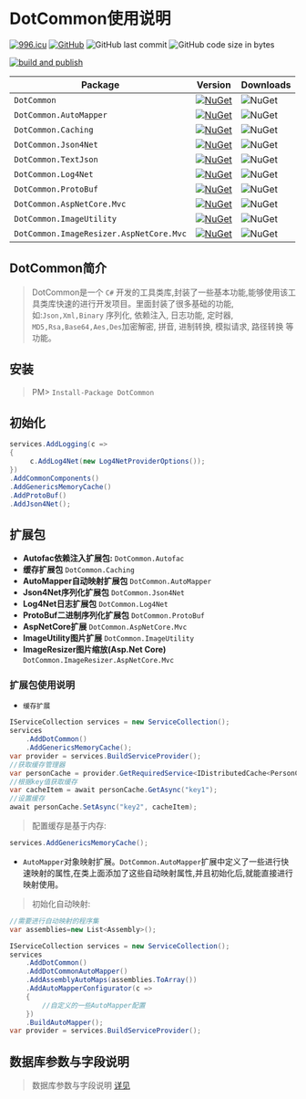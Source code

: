 # DotCommon使用说明

[![996.icu](https://img.shields.io/badge/link-996.icu-red.svg)](https://996.icu) [![GitHub](https://img.shields.io/github/license/mashape/apistatus.svg)](https://github.com/cocosip/DotCommon/blob/master/LICENSE) ![GitHub last commit](https://img.shields.io/github/last-commit/cocosip/DotCommon.svg) ![GitHub code size in bytes](https://img.shields.io/github/languages/code-size/cocosip/DotCommon.svg)

[![build and publish](https://github.com/cocosip/DotCommon/actions/workflows/publish.yml/badge.svg)](https://github.com/cocosip/DotCommon/actions/workflows/publish.yml)

| Package  | Version | Downloads|
| -------- | ------- | -------- |
| `DotCommon` | [![NuGet](https://img.shields.io/nuget/v/DotCommon.svg)](https://www.nuget.org/packages/DotCommon) |![NuGet](https://img.shields.io/nuget/dt/DotCommon.svg)|
| `DotCommon.AutoMapper` | [![NuGet](https://img.shields.io/nuget/v/DotCommon.AutoMapper.svg)](https://www.nuget.org/packages/DotCommon.AutoMapper) |![NuGet](https://img.shields.io/nuget/dt/DotCommon.AutoMapper.svg)|
| `DotCommon.Caching` | [![NuGet](https://img.shields.io/nuget/v/DotCommon.Caching.svg)](https://www.nuget.org/packages/DotCommon.Caching) |![NuGet](https://img.shields.io/nuget/dt/DotCommon.Caching.svg)|
| `DotCommon.Json4Net` | [![NuGet](https://img.shields.io/nuget/v/DotCommon.Json4Net.svg)](https://www.nuget.org/packages/DotCommon.Json4Net) |![NuGet](https://img.shields.io/nuget/dt/DotCommon.Json4Net.svg)|
| `DotCommon.TextJson` | [![NuGet](https://img.shields.io/nuget/v/DotCommon.TextJson.svg)](https://www.nuget.org/packages/DotCommon.TextJson) |![NuGet](https://img.shields.io/nuget/dt/DotCommon.TextJson.svg)|
| `DotCommon.Log4Net` | [![NuGet](https://img.shields.io/nuget/v/DotCommon.Log4Net.svg)](https://www.nuget.org/packages/DotCommon.Log4Net) |![NuGet](https://img.shields.io/nuget/dt/DotCommon.Log4Net.svg)|
| `DotCommon.ProtoBuf` | [![NuGet](https://img.shields.io/nuget/v/DotCommon.ProtoBuf.svg)](https://www.nuget.org/packages/DotCommon.ProtoBuf) |![NuGet](https://img.shields.io/nuget/dt/DotCommon.ProtoBuf.svg)|
| `DotCommon.AspNetCore.Mvc` | [![NuGet](https://img.shields.io/nuget/v/DotCommon.AspNetCore.Mvc.svg)](https://www.nuget.org/packages/DotCommon.AspNetCore.Mvc) |![NuGet](https://img.shields.io/nuget/dt/DotCommon.AspNetCore.Mvc.svg)|
| `DotCommon.ImageUtility` | [![NuGet](https://img.shields.io/nuget/v/DotCommon.ImageUtility.svg)](https://www.nuget.org/packages/DotCommon.ImageUtility) |![NuGet](https://img.shields.io/nuget/dt/DotCommon.ImageUtility.svg)|
| `DotCommon.ImageResizer.AspNetCore.Mvc` | [![NuGet](https://img.shields.io/nuget/v/DotCommon.ImageResizer.AspNetCore.Mvc.svg)](https://www.nuget.org/packages/DotCommon.ImageResizer.AspNetCore.Mvc) |![NuGet](https://img.shields.io/nuget/dt/DotCommon.ImageResizer.AspNetCore.Mvc.svg)|

## DotCommon简介

> DotCommon是一个 `C#` 开发的工具类库,封装了一些基本功能,能够使用该工具类库快速的进行开发项目。里面封装了很多基础的功能,如:`Json,Xml,Binary` 序列化, 依赖注入, 日志功能, 定时器, `MD5,Rsa,Base64,Aes,Des`加密解密, 拼音, 进制转换, 模拟请求, 路径转换 等功能。

## 安装

> PM> `Install-Package DotCommon`

## 初始化

```c#
services.AddLogging(c =>
{
     c.AddLog4Net(new Log4NetProviderOptions());
})
.AddCommonComponents()
.AddGenericsMemoryCache()
.AddProtoBuf()
.AddJson4Net();
```

## 扩展包

- **Autofac依赖注入扩展包:** `DotCommon.Autofac`
- **缓存扩展包** `DotCommon.Caching`
- **AutoMapper自动映射扩展包** `DotCommon.AutoMapper`
- **Json4Net序列化扩展包** `DotCommon.Json4Net`
- **Log4Net日志扩展包** `DotCommon.Log4Net`
- **ProtoBuf二进制序列化扩展包** `DotCommon.ProtoBuf`
- **AspNetCore扩展** `DotCommon.AspNetCore.Mvc`
- **ImageUtility图片扩展** `DotCommon.ImageUtility`
- **ImageResizer图片缩放(Asp.Net Core)** `DotCommon.ImageResizer.AspNetCore.Mvc`

### 扩展包使用说明

- `缓存扩展`

```c#
IServiceCollection services = new ServiceCollection();
services
    .AddDotCommon()
    .AddGenericsMemoryCache();
var provider = services.BuildServiceProvider();
//获取缓存管理器
var personCache = provider.GetRequiredService<IDistributedCache<PersonCacheItem>>();
//根据key值获取缓存
var cacheItem = await personCache.GetAsync("key1");
//设置缓存
await personCache.SetAsync("key2", cacheItem);
```

> 配置缓存是基于内存:

```c#
services.AddGenericsMemoryCache();

```

- `AutoMapper`对象映射扩展。`DotCommon.AutoMapper`扩展中定义了一些进行快速映射的属性,在类上面添加了这些自动映射属性,并且初始化后,就能直接进行映射使用。

> 初始化自动映射:

```c#
//需要进行自动映射的程序集
var assemblies=new List<Assembly>();

IServiceCollection services = new ServiceCollection();
services
    .AddDotCommon()
    .AddDotCommonAutoMapper()
    .AddAssemblyAutoMaps(assemblies.ToArray())
    .AddAutoMapperConfigurator(c =>
    {
        //自定义的一些AutoMapper配置
    })
    .BuildAutoMapper();
var provider = services.BuildServiceProvider();

```

## 数据库参数与字段说明

> 数据库参数与字段说明 [详见](/docs/database.md)